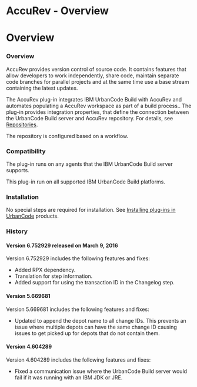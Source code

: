 
AccuRev - Overview
==================

# Overview


### Overview




AccuRev provides version control of source code. It contains features that allow developers to work independently, share code, maintain separate code branches for parallel projects and at the same time use a base stream containing the latest updates.

The AccuRev plug-in integrates IBM UrbanCode Build with AccuRev and automates populating a AccuRev workspace as part of a build process.. The plug-in provides integration properties, that define the connection between the UrbanCode Build server and AccuRev repository. For details, see [Repositories](http://www.ibm.com/support/knowledgecenter/SS8NMD_6.1.2/com.ibm.ucbuild.doc/topics/settings_project_repo_cpt.html).

The repository is configured based on a workflow.

### Compatibility

The plug-in runs on any agents that the IBM UrbanCode Build server supports.

This plug-in run on all supported IBM UrbanCode Build platforms.

### Installation

No special steps are required for installation. See [Installing plug-ins in UrbanCode](https://community.ibm.com/community/user/wasdevops/blogs/laurel-dickson-bull1/2022/06/13/install-plugins "Installing plug-ins in UrbanCode") products.

### History

#### Version 6.752929 released on March 9, 2016

Version 6.752929 includes the following features and fixes:

* Added RPX dependency.
* Translation for step information.
* Added support for using the transaction ID in the Changelog step.

#### Version 5.669681

Version 5.669681 includes the following features and fixes:

* Updated to append the depot name to all change IDs. This prevents an issue where multiple depots can have the same change ID causing issues to get picked up for depots that do not contain them.

#### Version 4.604289

Version 4.604289 includes the following features and fixes:

* Fixed a communication issue where the UrbanCode Build server would fail if it was running with an IBM JDK or JRE.
